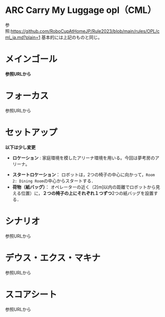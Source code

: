 # ARC Carry My Luggage opl（CML）
参照:https://github.com/RoboCupAtHomeJP/Rule2023/blob/main/rules/OPL/cml_ja.md?plain=1
基本的には上記のものと同じ。
# メインゴール
**参照URLから**


# フォーカス
参照URLから
# セットアップ
**以下は少し変更**
+ **ロケーション** : 家庭環境を模したアリーナ環境を用いる。今回は夢考房のアリーナ。
- **スタートロケーション**： ロボットは，2つの椅子の中心に向かって，`Room 2: Dining Room`の中心からスタートする．
- **荷物（紙バッグ）**： オペレーターの近く（2\[m\]以内の距離でロボットから見える位置）に，**２つの椅子の上にそれぞれ１つずつ**2つの紙バッグを設置する．



  
# シナリオ
参照URLから
# デウス・エクス・マキナ
参照URLから
# スコアシート
参照URLから
